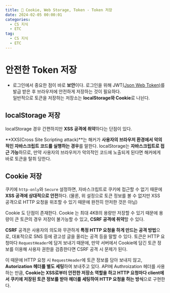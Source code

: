```yaml
---
title: 🍪 Cookie, Web Storage, Token - Token 저장
date: 2024-02-05 00:00:01
categories:
  - CS 지식
  - ETC
tag:
  - CS 지식
  - ETC
---
```


# 안전한 Token 저장
- 로그인에서 중요한 점이 바로 **보안**이다.
  로그인을 위해 JWT[(Json Web Token)](https://velog.io/@vamos_eon/JWT%EB%9E%80-%EB%AC%B4%EC%97%87%EC%9D%B8%EA%B0%80-%EA%B7%B8%EB%A6%AC%EA%B3%A0-%EC%96%B4%EB%96%BB%EA%B2%8C-%EC%82%AC%EC%9A%A9%ED%95%98%EB%8A%94%EA%B0%80-1)를 
  발급 받은 후 브라우저에 안전하게 저장하는 것이 필요하다.<br/>
  일반적으로 토큰을 저장하는 저장소는 **localStorage와 Cookie**로 나뉜다.

## localStorage 저장
localStorage 경우 간편하지만 **XSS 공격에 취약**하다는 단점이 있다.

**XXS(Cross Site Scripting attack)**는 해커가 **사용자의 브라우저 환경에서 악의적인 자바스크립트 코드를 실행하는 경우**를 말한다.
localStorage는 **자바스크립트로 접근 가능**하므로, 만약 사용자의 브라우저가 악의적인 코드에 노출되게 된다면 해커에게 바로 토큰을 탈취 당한다.

## Cookie 저장
쿠키에 `http-only`와 `Secure` 설정하면, 자바스크립트로 쿠키에 접근할 수 없기 때문에 **XSS 공격에 상대적으로 안전**하다.
(물론, 위 설정으로 토큰 정보를 볼 수 없지만 XSS 공격으로 HTTP 요청을 위조할 수 있기 때문에 완전히 안저한 것은 아님)

Cookie 도 단점이 존재한다. Cookie 는 최대 4KB의 용량만 저장할 수 있기 때문에 용량이 큰 토큰의 경우 저장이 불가능할 수 있고,
**CSRF 공격에 취약**할 수 있다.

**CSRF** 공격은 사용자의 의도와 무관하게 **특정 HTTP 요청을 하게 만드는 공격 방법**으로,
대표적으로 SNS 등에 광고성 글을 올리는 공격 등을 말할 수 있다.
토큰은 HTTP 요청마다 `RequestHeader`에 담겨 보내기 때문에, 만약 서버에서 Cookie에 담긴 토큰 정보를 이용해 사용자 권한을 검증한다면
CSRF 공격 시 문제가 된다.

이 때문에 HTTP 요청 시 `RequestHeader`에 토큰 정보를 담아 보내지 않고, **Autorization 헤더를 별도 세팅**하여 보내주고 있다.
API에 Authroization 헤더를 사용하는 만큼, **Cookie는 XSS로부터 안전한 저장소 역할을 하고 HTTP 요청마다 client에서 쿠키에 저장된 
토큰 정보를 받아 헤더를 세팅하여 HTTP 요청을 하는 방식**으로 구현한다.